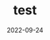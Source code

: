 ---
title: "test" 
categories:
    - spring
toc: true
toc_sticky: true
date: 2022-09-24
last_modified_at: 2022-09-24
---